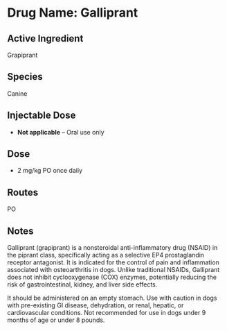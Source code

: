 # Drug Name: Galliprant

## Active Ingredient

Grapiprant

## Species

Canine

## Injectable Dose

- **Not applicable** – Oral use only

## Dose

- 2 mg/kg PO once daily

## Routes

PO

## Notes

Galliprant (grapiprant) is a nonsteroidal anti-inflammatory drug (NSAID) in the piprant class, specifically acting as a selective EP4 prostaglandin receptor antagonist. It is indicated for the control of pain and inflammation associated with osteoarthritis in dogs. Unlike traditional NSAIDs, Galliprant does not inhibit cyclooxygenase (COX) enzymes, potentially reducing the risk of gastrointestinal, kidney, and liver side effects.  

It should be administered on an empty stomach. Use with caution in dogs with pre-existing GI disease, dehydration, or renal, hepatic, or cardiovascular conditions. Not recommended for use in dogs under 9 months of age or under 8 pounds.
